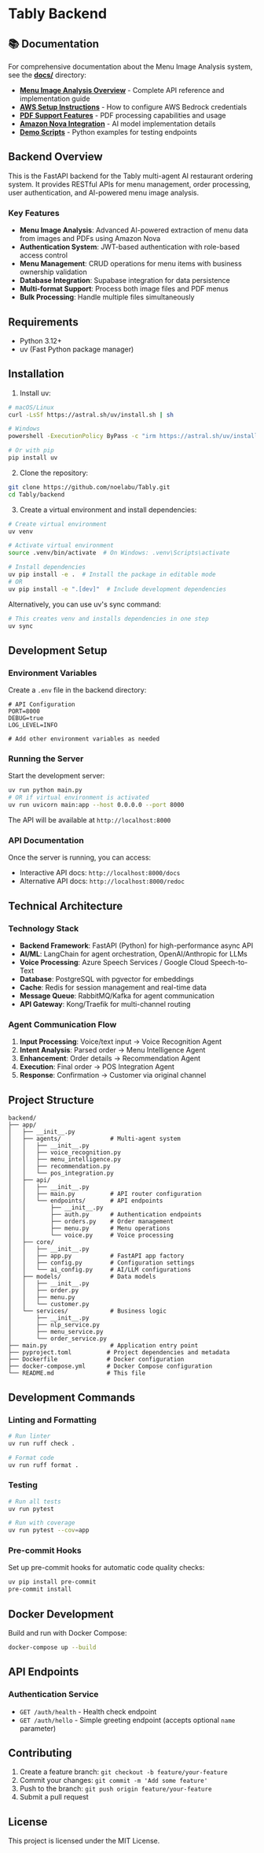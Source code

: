 # Tably Backend

## 📚 Documentation

For comprehensive documentation about the Menu Image Analysis system, see the **[docs/](./docs/)** directory:

- **[Menu Image Analysis Overview](./docs/MENU_IMAGE_ANALYSIS_SUMMARY.md)** - Complete API reference and implementation guide
- **[AWS Setup Instructions](./docs/AWS_SETUP_INSTRUCTIONS.md)** - How to configure AWS Bedrock credentials
- **[PDF Support Features](./docs/PDF_SUPPORT_UPDATE.md)** - PDF processing capabilities and usage
- **[Amazon Nova Integration](./docs/AMAZON_NOVA_UPDATE.md)** - AI model implementation details
- **[Demo Scripts](./docs/extract_only_demo.py)** - Python examples for testing endpoints

## Backend Overview

This is the FastAPI backend for the Tably multi-agent AI restaurant ordering system. It provides RESTful APIs for menu management, order processing, user authentication, and AI-powered menu image analysis.

### Key Features

- **Menu Image Analysis**: Advanced AI-powered extraction of menu data from images and PDFs using Amazon Nova
- **Authentication System**: JWT-based authentication with role-based access control
- **Menu Management**: CRUD operations for menu items with business ownership validation
- **Database Integration**: Supabase integration for data persistence
- **Multi-format Support**: Process both image files and PDF menus
- **Bulk Processing**: Handle multiple files simultaneously

## Requirements

- Python 3.12+
- uv (Fast Python package manager)

## Installation

1. Install uv:
```bash
# macOS/Linux
curl -LsSf https://astral.sh/uv/install.sh | sh

# Windows
powershell -ExecutionPolicy ByPass -c "irm https://astral.sh/uv/install.ps1 | iex"

# Or with pip
pip install uv
```

2. Clone the repository:
```bash
git clone https://github.com/noelabu/Tably.git
cd Tably/backend
```

3. Create a virtual environment and install dependencies:
```bash
# Create virtual environment
uv venv

# Activate virtual environment
source .venv/bin/activate  # On Windows: .venv\Scripts\activate

# Install dependencies
uv pip install -e .  # Install the package in editable mode
# OR
uv pip install -e ".[dev]"  # Include development dependencies
```

Alternatively, you can use uv's sync command:
```bash
# This creates venv and installs dependencies in one step
uv sync
```

## Development Setup

### Environment Variables

Create a `.env` file in the backend directory:
```env
# API Configuration
PORT=8000
DEBUG=true
LOG_LEVEL=INFO

# Add other environment variables as needed
```

### Running the Server

Start the development server:
```bash
uv run python main.py
# OR if virtual environment is activated
uv run uvicorn main:app --host 0.0.0.0 --port 8000
```

The API will be available at `http://localhost:8000`

### API Documentation

Once the server is running, you can access:
- Interactive API docs: `http://localhost:8000/docs`
- Alternative API docs: `http://localhost:8000/redoc`

## Technical Architecture

### Technology Stack
- **Backend Framework**: FastAPI (Python) for high-performance async API
- **AI/ML**: LangChain for agent orchestration, OpenAI/Anthropic for LLMs
- **Voice Processing**: Azure Speech Services / Google Cloud Speech-to-Text
- **Database**: PostgreSQL with pgvector for embeddings
- **Cache**: Redis for session management and real-time data
- **Message Queue**: RabbitMQ/Kafka for agent communication
- **API Gateway**: Kong/Traefik for multi-channel routing

### Agent Communication Flow
1. **Input Processing**: Voice/text input → Voice Recognition Agent
2. **Intent Analysis**: Parsed order → Menu Intelligence Agent
3. **Enhancement**: Order details → Recommendation Agent
4. **Execution**: Final order → POS Integration Agent
5. **Response**: Confirmation → Customer via original channel

## Project Structure

```
backend/
├── app/
│   ├── __init__.py
│   ├── agents/              # Multi-agent system
│   │   ├── __init__.py
│   │   ├── voice_recognition.py
│   │   ├── menu_intelligence.py
│   │   ├── recommendation.py
│   │   └── pos_integration.py
│   ├── api/
│   │   ├── __init__.py
│   │   ├── main.py          # API router configuration
│   │   └── endpoints/       # API endpoints
│   │       ├── __init__.py
│   │       ├── auth.py      # Authentication endpoints
│   │       ├── orders.py    # Order management
│   │       ├── menu.py      # Menu operations
│   │       └── voice.py     # Voice processing
│   ├── core/
│   │   ├── __init__.py
│   │   ├── app.py           # FastAPI app factory
│   │   ├── config.py        # Configuration settings
│   │   └── ai_config.py     # AI/LLM configurations
│   ├── models/              # Data models
│   │   ├── __init__.py
│   │   ├── order.py
│   │   ├── menu.py
│   │   └── customer.py
│   └── services/            # Business logic
│       ├── __init__.py
│       ├── nlp_service.py
│       ├── menu_service.py
│       └── order_service.py
├── main.py                  # Application entry point
├── pyproject.toml          # Project dependencies and metadata
├── Dockerfile              # Docker configuration
├── docker-compose.yml      # Docker Compose configuration
└── README.md               # This file
```

## Development Commands

### Linting and Formatting

```bash
# Run linter
uv run ruff check .

# Format code
uv run ruff format .
```

### Testing

```bash
# Run all tests
uv run pytest

# Run with coverage
uv run pytest --cov=app
```

### Pre-commit Hooks

Set up pre-commit hooks for automatic code quality checks:
```bash
uv pip install pre-commit
pre-commit install
```

## Docker Development

Build and run with Docker Compose:
```bash
docker-compose up --build
```

## API Endpoints

### Authentication Service

- `GET /auth/health` - Health check endpoint
- `GET /auth/hello` - Simple greeting endpoint (accepts optional `name` parameter)

## Contributing

1. Create a feature branch: `git checkout -b feature/your-feature`
2. Commit your changes: `git commit -m 'Add some feature'`
3. Push to the branch: `git push origin feature/your-feature`
4. Submit a pull request

## License

This project is licensed under the MIT License.